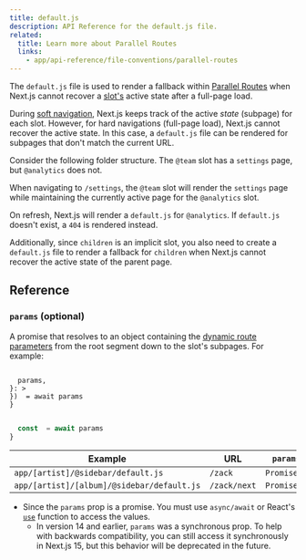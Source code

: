 ```yaml
---
title: default.js
description: API Reference for the default.js file.
related:
  title: Learn more about Parallel Routes
  links:
    - app/api-reference/file-conventions/parallel-routes
---
```


The `default.js` file is used to render a fallback within [Parallel Routes](/docs/app/api-reference/file-conventions/parallel-routes) when Next.js cannot recover a [slot's](/docs/app/api-reference/file-conventions/parallel-routes#slots) active state after a full-page load.

During [soft navigation](/docs/app/getting-started/linking-and-navigating#client-side-transitions), Next.js keeps track of the active _state_ (subpage) for each slot. However, for hard navigations (full-page load), Next.js cannot recover the active state. In this case, a `default.js` file can be rendered for subpages that don't match the current URL.

Consider the following folder structure. The `@team` slot has a `settings` page, but `@analytics` does not.

When navigating to `/settings`, the `@team` slot will render the `settings` page while maintaining the currently active page for the `@analytics` slot.

On refresh, Next.js will render a `default.js` for `@analytics`. If `default.js` doesn't exist, a `404` is rendered instead.

Additionally, since `children` is an implicit slot, you also need to create a `default.js` file to render a fallback for `children` when Next.js cannot recover the active state of the parent page.

## Reference

### `params` (optional)

A promise that resolves to an object containing the [dynamic route parameters](/docs/app/api-reference/file-conventions/dynamic-routes) from the root segment down to the slot's subpages. For example:

```tsx filename="app/[artist]/@sidebar/default.js" switcher

  params,
}: >
})  = await params
}
```

```jsx filename="app/[artist]/@sidebar/default.js" switcher

  const  = await params
}
```

| Example                                    | URL          | `params`    |
| ------------------------------------------ | ------------ | ----------- |
| `app/[artist]/@sidebar/default.js`         | `/zack`      | `Promise<>` |
| `app/[artist]/[album]/@sidebar/default.js` | `/zack/next` | `Promise<>` |

- Since the `params` prop is a promise. You must use `async/await` or React's [`use`](https://react.dev/reference/react/use) function to access the values.
  - In version 14 and earlier, `params` was a synchronous prop. To help with backwards compatibility, you can still access it synchronously in Next.js 15, but this behavior will be deprecated in the future.
